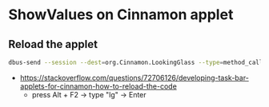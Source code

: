 
# ShowValues on Cinnamon applet

## Reload the applet

```bash
dbus-send --session --dest=org.Cinnamon.LookingGlass --type=method_call /org/Cinnamon/LookingGlass org.Cinnamon.LookingGlass.ReloadExtension string:'ShowValues@shirayu' string:'APPLET'
```

- <https://stackoverflow.com/questions/72706126/developing-task-bar-applets-for-cinnamon-how-to-reload-the-code>
    - press Alt + F2 → type "lg" → Enter
